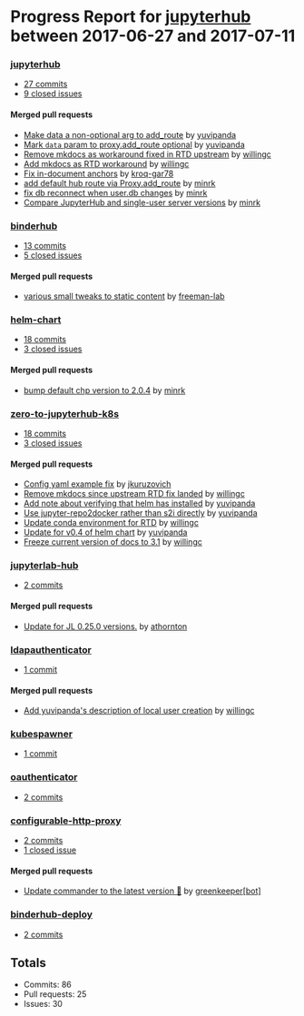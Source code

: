 # Progress Report for [jupyterhub](https://github.com/jupyterhub) between 2017-06-27 and 2017-07-11

### [jupyterhub](https://github.com/jupyterhub/jupyterhub)
-  [27 commits](https://github.com/jupyterhub/jupyterhub/compare/master@%7B1498539600%7D...master@%7B1499749200%7D)
-  [9 closed issues](https://github.com/jupyterhub/jupyterhub/issues?utf8=%E2%9C%93&q=is%3Aissue%20closed%3A2017-06-27..2017-07-11)

#### Merged pull requests
- [Make data a non-optional arg to add_route](https://github.com/jupyterhub/jupyterhub/pull/1199) by [yuvipanda](https://github.com/yuvipanda)
- [Mark `data` param to proxy.add_route optional](https://github.com/jupyterhub/jupyterhub/pull/1194) by [yuvipanda](https://github.com/yuvipanda)
- [Remove mkdocs as workaround fixed in RTD upstream](https://github.com/jupyterhub/jupyterhub/pull/1193) by [willingc](https://github.com/willingc)
- [Add mkdocs as RTD workaround](https://github.com/jupyterhub/jupyterhub/pull/1192) by [willingc](https://github.com/willingc)
- [Fix in-document anchors](https://github.com/jupyterhub/jupyterhub/pull/1191) by [kroq-gar78](https://github.com/kroq-gar78)
- [add default hub route via Proxy.add_route](https://github.com/jupyterhub/jupyterhub/pull/1189) by [minrk](https://github.com/minrk)
- [fix db reconnect when user.db changes](https://github.com/jupyterhub/jupyterhub/pull/1187) by [minrk](https://github.com/minrk)
- [Compare JupyterHub and single-user server versions](https://github.com/jupyterhub/jupyterhub/pull/1169) by [minrk](https://github.com/minrk)

### [binderhub](https://github.com/jupyterhub/binderhub)
-  [13 commits](https://github.com/jupyterhub/binderhub/compare/master@%7B1498539600%7D...master@%7B1499749200%7D)
-  [5 closed issues](https://github.com/jupyterhub/binderhub/issues?utf8=%E2%9C%93&q=is%3Aissue%20closed%3A2017-06-27..2017-07-11)

#### Merged pull requests
- [various small tweaks to static content](https://github.com/jupyterhub/binderhub/pull/72) by [freeman-lab](https://github.com/freeman-lab)

### [helm-chart](https://github.com/jupyterhub/helm-chart)
-  [18 commits](https://github.com/jupyterhub/helm-chart/compare/master@%7B1498539600%7D...master@%7B1499749200%7D)
-  [3 closed issues](https://github.com/jupyterhub/helm-chart/issues?utf8=%E2%9C%93&q=is%3Aissue%20closed%3A2017-06-27..2017-07-11)

#### Merged pull requests
- [bump default chp version to 2.0.4](https://github.com/jupyterhub/helm-chart/pull/41) by [minrk](https://github.com/minrk)

### [zero-to-jupyterhub-k8s](https://github.com/jupyterhub/zero-to-jupyterhub-k8s)
-  [18 commits](https://github.com/jupyterhub/zero-to-jupyterhub-k8s/compare/master@%7B1498539600%7D...master@%7B1499749200%7D)
-  [3 closed issues](https://github.com/jupyterhub/zero-to-jupyterhub-k8s/issues?utf8=%E2%9C%93&q=is%3Aissue%20closed%3A2017-06-27..2017-07-11)

#### Merged pull requests
- [Config yaml example fix](https://github.com/jupyterhub/zero-to-jupyterhub-k8s/pull/113) by [jkuruzovich](https://github.com/jkuruzovich)
- [Remove mkdocs since upstream RTD fix landed](https://github.com/jupyterhub/zero-to-jupyterhub-k8s/pull/111) by [willingc](https://github.com/willingc)
- [Add note about verifying that helm has installed](https://github.com/jupyterhub/zero-to-jupyterhub-k8s/pull/108) by [yuvipanda](https://github.com/yuvipanda)
- [Use jupyter-repo2docker rather than s2i directly](https://github.com/jupyterhub/zero-to-jupyterhub-k8s/pull/107) by [yuvipanda](https://github.com/yuvipanda)
- [Update conda environment for RTD](https://github.com/jupyterhub/zero-to-jupyterhub-k8s/pull/106) by [willingc](https://github.com/willingc)
- [Update for v0.4 of helm chart](https://github.com/jupyterhub/zero-to-jupyterhub-k8s/pull/105) by [yuvipanda](https://github.com/yuvipanda)
- [Freeze current version of docs to 3.1](https://github.com/jupyterhub/zero-to-jupyterhub-k8s/pull/103) by [willingc](https://github.com/willingc)

### [jupyterlab-hub](https://github.com/jupyterhub/jupyterlab-hub)
-  [2 commits](https://github.com/jupyterhub/jupyterlab-hub/compare/master@%7B1498539600%7D...master@%7B1499749200%7D)

#### Merged pull requests
- [Update for JL 0.25.0 versions.](https://github.com/jupyterhub/jupyterlab-hub/pull/13) by [athornton](https://github.com/athornton)

### [ldapauthenticator](https://github.com/jupyterhub/ldapauthenticator)
-  [1 commit](https://github.com/jupyterhub/ldapauthenticator/compare/master@%7B1498539600%7D...master@%7B1499749200%7D)

#### Merged pull requests
- [Add yuvipanda's description of local user creation](https://github.com/jupyterhub/ldapauthenticator/pull/43) by [willingc](https://github.com/willingc)

### [kubespawner](https://github.com/jupyterhub/kubespawner)
-  [1 commit](https://github.com/jupyterhub/kubespawner/compare/master@%7B1498539600%7D...master@%7B1499749200%7D)

### [oauthenticator](https://github.com/jupyterhub/oauthenticator)
-  [2 commits](https://github.com/jupyterhub/oauthenticator/compare/master@%7B1498539600%7D...master@%7B1499749200%7D)

### [configurable-http-proxy](https://github.com/jupyterhub/configurable-http-proxy)
-  [2 commits](https://github.com/jupyterhub/configurable-http-proxy/compare/master@%7B1498539600%7D...master@%7B1499749200%7D)
-  [1 closed issue](https://github.com/jupyterhub/configurable-http-proxy/issues?utf8=%E2%9C%93&q=is%3Aissue%20closed%3A2017-06-27..2017-07-11)

#### Merged pull requests
- [Update commander to the latest version 🚀](https://github.com/jupyterhub/configurable-http-proxy/pull/111) by [greenkeeper[bot]](https://github.com/apps/greenkeeper)

### [binderhub-deploy](https://github.com/jupyterhub/binderhub-deploy)
-  [2 commits](https://github.com/jupyterhub/binderhub-deploy/compare/master@%7B1498539600%7D...master@%7B1499749200%7D)

## Totals
- Commits: 86
- Pull requests: 25
- Issues: 30
